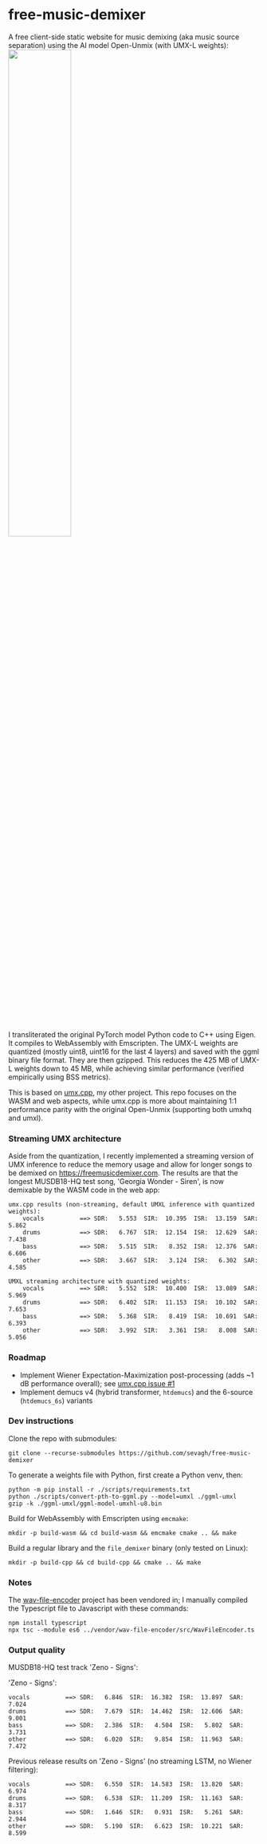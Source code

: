 # free-music-demixer

A free client-side static website for music demixing (aka music source separation) using the AI model Open-Unmix (with UMX-L weights):
<br>
<img src="docs/assets/images/music-demix.png" width="50%"/>

I transliterated the original PyTorch model Python code to C++ using Eigen. It compiles to WebAssembly with Emscripten. The UMX-L weights are quantized (mostly uint8, uint16 for the last 4 layers) and saved with the ggml binary file format. They are then gzipped. This reduces the 425 MB of UMX-L weights down to 45 MB, while achieving similar performance (verified empirically using BSS metrics).

This is based on [umx.cpp](https://github.com/sevagh/umx.cpp), my other project. This repo focuses on the WASM and web aspects, while umx.cpp is more about maintaining 1:1 performance parity with the original Open-Unmix (supporting both umxhq and umxl). 

### Streaming UMX architecture

Aside from the quantization, I recently implemented a streaming version of UMX inference to reduce the memory usage and allow for longer songs to be demixed on <https://freemusicdemixer.com>. The results are that the longest MUSDB18-HQ test song, 'Georgia Wonder - Siren', is now demixable by the WASM code in the web app:
```
umx.cpp results (non-streaming, default UMXL inference with quantized weights):
    vocals          ==> SDR:   5.553  SIR:  10.395  ISR:  13.159  SAR:   5.862
    drums           ==> SDR:   6.767  SIR:  12.154  ISR:  12.629  SAR:   7.438
    bass            ==> SDR:   5.515  SIR:   8.352  ISR:  12.376  SAR:   6.606
    other           ==> SDR:   3.667  SIR:   3.124  ISR:   6.302  SAR:   4.585

UMXL streaming architecture with quantized weights:
    vocals          ==> SDR:   5.552  SIR:  10.400  ISR:  13.089  SAR:   5.969
    drums           ==> SDR:   6.402  SIR:  11.153  ISR:  10.102  SAR:   7.653
    bass            ==> SDR:   5.368  SIR:   8.419  ISR:  10.691  SAR:   6.393
    other           ==> SDR:   3.992  SIR:   3.361  ISR:   8.008  SAR:   5.056
```

### Roadmap

- Implement Wiener Expectation-Maximization post-processing (adds ~1 dB performance overall); see [umx.cpp issue #1](https://github.com/sevagh/umx.cpp/issues/1)
- Implement demucs v4 (hybrid transformer, `htdemucs`) and the 6-source (`htdemucs_6s`) variants

### Dev instructions

Clone the repo with submodules:
```
git clone --recurse-submodules https://github.com/sevagh/free-music-demixer
```

To generate a weights file with Python, first create a Python venv, then:
```
python -m pip install -r ./scripts/requirements.txt
python ./scripts/convert-pth-to-ggml.py --model=umxl ./ggml-umxl
gzip -k ./ggml-umxl/ggml-model-umxhl-u8.bin
```

Build for WebAssembly with Emscripten using `emcmake`:
```
mkdir -p build-wasm && cd build-wasm && emcmake cmake .. && make
```
Build a regular library and the `file_demixer` binary (only tested on Linux):
```
mkdir -p build-cpp && cd build-cpp && cmake .. && make
```

### Notes

The [wav-file-encoder](https://github.com/chdh/wav-file-encoder) project has been vendored in; I manually compiled the Typescript file to Javascript with these commands:
```
npm install typescript
npx tsc --module es6 ../vendor/wav-file-encoder/src/WavFileEncoder.ts
```

### Output quality

MUSDB18-HQ test track 'Zeno - Signs':

'Zeno - Signs':
```
vocals          ==> SDR:   6.846  SIR:  16.382  ISR:  13.897  SAR:   7.024
drums           ==> SDR:   7.679  SIR:  14.462  ISR:  12.606  SAR:   9.001
bass            ==> SDR:   2.386  SIR:   4.504  ISR:   5.802  SAR:   3.731
other           ==> SDR:   6.020  SIR:   9.854  ISR:  11.963  SAR:   7.472
```

Previous release results on 'Zeno - Signs' (no streaming LSTM, no Wiener filtering):
```
vocals          ==> SDR:   6.550  SIR:  14.583  ISR:  13.820  SAR:   6.974
drums           ==> SDR:   6.538  SIR:  11.209  ISR:  11.163  SAR:   8.317
bass            ==> SDR:   1.646  SIR:   0.931  ISR:   5.261  SAR:   2.944
other           ==> SDR:   5.190  SIR:   6.623  ISR:  10.221  SAR:   8.599
```
